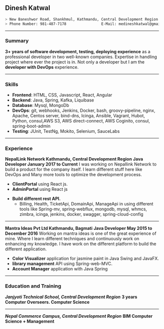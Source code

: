 ## Dinesh Katwal
```sh
> New Baneshwor Road, Shankhmul, Kathmandu, Central Development Region 44600
> Phone Number: 981-487-7178                E-Mail: medineshkatwal@gmail.com
```
- - - 
### Summary
**3+ years of software development, testing, deploying experience** as a professional developer in two well-known companies. Expertise in handling project where ever the project is in. Not only a developer but I am the **developer with DevOps** experience.
- - -
### Skills
+ **Frontend**: HTML, CSS, Javascript, React, Angular
+ **Backend**: Java, Spring, Kafka, Liquibase
+ **Database**: Mysql, MongoDb
+ **DevOps**: git, webhooks, Jenkins, Docker, bash, groovy-pipeline, nginx, Apache, Centos server, bind-dns, Icinga, Ansible, Vagrant, Hubot, Python, consul,AWS S3, AWS direct-connect, AWS Coginito, consul, spring-boot-admin
+ **Testing**: JUnit, TestNg, Mokito, Selenium, SauceLabs
- - -
### Experience
**NepalLink Network Kathmandu, Central Development Region**
**Java Developer January 2017 to Current**
I was working on Nepallink Network to build a product for the company itself. I learn different stuff here like DevOps and Many more tools to optimize the development process.
+ **ClientPortal** using React js.
+ **AdminPortal** using React js
* **Build different rest API.**
  - Billing, Health, TicketApi, DomainApi, ManageApi in using different tools like Spring-mv, spring-webflux, mongodb, mysql, whmcs, zimbra, icinga, jenkins, docker, swagger, spring-cloud-config 
- - -
**Mantra Ideas Pvt Ltd Kathmandu, Bagmati**
**Java Developer May 2015 to December 2016**
Working on mantra ideas is one of the great experience of mine. Where I learn different techniques and continuously work on enhancing my knowledge.
I have work on the different platform to build the different application.
+ **Color Visualizer** application for jasmine paint in Java Swing and JavaFX.
+ **library management** API using Spring-web-MVC.
+ **Account Manager** application with Java Spring

***
### Education and Training
***Janjyoti Technical School, Central Development Region***
**3 years Computer Overseers. Computer Science**
- - -
***Nepal Commerce Campus, Central Development Region***
**BIM Computer Science + Management**
